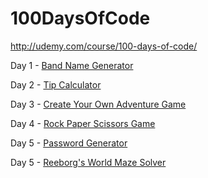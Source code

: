 # 100DaysOfCode

http://udemy.com/course/100-days-of-code/

Day 1 - [Band Name Generator](https://repl.it/@spanglenuts/band-name-generator)

Day 2 - [Tip Calculator](https://repl.it/@spanglenuts/tip-calculator)

Day 3 - [Create Your Own Adventure Game](https://repl.it/@spanglenuts/treasure-island)

Day 4 - [Rock Paper Scissors Game](https://repl.it/@spanglenuts/rock-paper-scissors)

Day 5 - [Password Generator](https://repl.it/@spanglenuts/password-generator)

Day 5 - [Reeborg's World Maze Solver](https://github.com/spanglenuts/100DaysOfCode/blob/main/Day1_BandNameGenerator.py)

